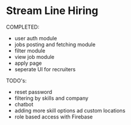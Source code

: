 # Stream Line Hiring

COMPLETED:

<ul>
<li>user auth module</li>
<li>jobs posting and fetching module</li>
<li>filter module</li>
<li>view job module</li>
<li>apply page</li>
<li>seperate UI for recruiters</li>
</ul>

TODO's:

<ul>
<li>reset password</li>
<li>filtering by skills and company</li>
<li>chatbot</li>
<li>adding more skill options ad custom locations</li>
<li>role based access with Firebase</li>
</ul>
